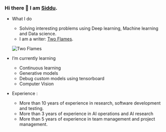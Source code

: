 ### Hi there 👋 I am [Siddu](https://www.linkedin.com/in/swamy-ks-b3739955/).
- What I do
  - Solving interesting problems using Deep learning, Machine learning and Data science.
  - I am a writer: [Two Flames](https://www.amazon.ca/Flames-Marulasidda-swamy-Kibbanahalli-Shivalingappa-ebook/dp/B0BGYMGTJB).
  
  ![Two Flames](https://m.media-amazon.com/images/I/51LhrrHGPBL._SY250_.jpg)

- I’m currently learning
  - Continuous learning
  - Generative models
  - Debug custom models using tensorboard
  - Computer Vision
- Experience :
  - More than 10 years of experience in research, software development and testing.
  - More than 3 years of experience in AI operations and AI research
  - More than 5 years of experience in team management and project management.
 

<!--
**creative-swamy/creative-swamy** is a ✨ _special_ ✨ repository because its `README.md` (this file) appears on your GitHub profile.

Here are some ideas to get you started:


- 🌱 I’m currently learning ...
- 👯 I’m looking to collaborate on ...
- 🤔 I’m looking for help with ...
- 💬 Ask me about ...
- 📫 How to reach me: ...
- 😄 Pronouns: ...
- ⚡ Fun fact: ...
-->
